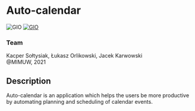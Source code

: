 # Auto-calendar
![GIO](https://github.com/inexxt/gio/actions/workflows/maven.yml/badge.svg)
[![GIO](https://circleci.com/gh/inexxt/gio.svg?style=svg)](https://github.com/inexxt/gio)

### Team
Kacper Sołtysiak, Łukasz Orlikowski, Jacek Karwowski  
@MIMUW, 2021

## Description
Auto-calendar is an application which helps the users be more productive by automating planning and scheduling of calendar events.
